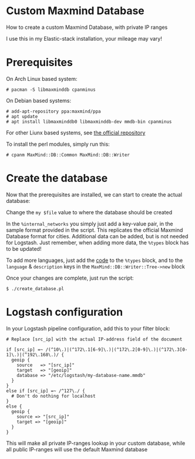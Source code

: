 # Custom Maxmind Database
How to create a custom Maxmind Database, with private IP ranges

I use this in my Elastic-stack installation, your mileage may vary!

# Prerequisites
On Arch Linux based system:
```
# pacman -S libmaxminddb cpanminus
```

On Debian based systems:
```
# add-apt-repository ppa:maxmind/ppa
# apt update
# apt install libmaxminddb0 libmaxminddb-dev mmdb-bin cpanminus
```

For other Liunx based systems, see [the official repository](https://github.com/maxmind/libmaxminddb)

To install the perl modules, simply run this:
```
# cpanm MaxMind::DB::Common MaxMind::DB::Writer
```

# Create the database
Now that the prerequisites are installed, we can start to create the actual database:

Change the `my $file` value to where the database should be created

In the `%internal_networks` you simply just add a key-value pair, in the sample format provided in the script. This replicates the official Maxmind Database format for cities. Additional data can be added, but is not needed for Logstash. Just remember, when adding more data, the `%types` block has to be updated!

To add more languages, just add the [code](https://en.wikipedia.org/wiki/ISO_3166-1_alpha-2#Officially_assigned_code_elements) to the `%types` block, and to the `language` & `description` keys in the `MaxMind::DB::Writer::Tree->new` block

Once your changes are complete, just run the script:
```
$ ./create_database.pl
```

# Logstash configuration
In your Logstash pipeline configuration, add this to your filter block:
```
# Replace [src_ip] with the actual IP-address field of the document

if [src_ip] =~ /(^10\.)|(^172\.1[6-9]\.)|(^172\.2[0-9]\.)|(^172\.3[0-1]\.)|(^192\.168\.)/ {
  geoip {
    source   => "[src_ip]"
    target   => "[geoip]"
    database => "/etc/logstash/my-database-name.mmdb"
  }
}
else if [src_ip] =~ /^127\./ {
  # Don't do nothing for localhost
}
else {
  geoip {
    source => "[src_ip]"
    target => "[geoip]"
  }
}
```
This will make all private IP-ranges lookup in your custom database, while all public IP-ranges will use the default Maxmind database